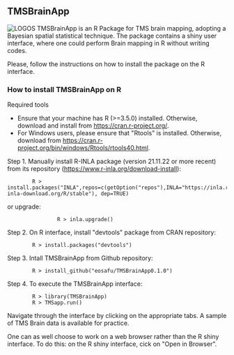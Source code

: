 ## TMSBrainApp
![LOGOS](https://user-images.githubusercontent.com/70357973/128624809-6b29adb1-57c9-42b8-baef-772caa73468a.jpg)
TMSBrainApp is an R Package for TMS brain mapping, adopting a Bayesian spatial statistical technique. The package contains a shiny user interface, where one could perform Brain mapping in R without writing codes.  

Please, follow the instructions on how to install the package on the R interface.

### How to install TMSBrainApp on R
Required tools

- Ensure that your machine has R (>=3.5.0) installed. Otherwise, download and install from https://cran.r-project.org/.  
- For Windows users, please ensure that "Rtools" is installed. Otherwise, download from https://cran.r-project.org/bin/windows/Rtools/rtools40.html. 

Step 1. Manually install R-INLA package (version 21.11.22 or more recent) from its repository (https://www.r-inla.org/download-install): 
```
		R > install.packages("INLA",repos=c(getOption("repos"),INLA="https://inla.r-inla-download.org/R/stable"), dep=TRUE)
```
or upgrade:
```
                R > inla.upgrade()
```
Step 2. On R interface, install "devtools" package from CRAN repository:  
```
		R > install.packages("devtools")  
```
Step 3. Intall TMSBrainApp from Github repository:  
```
		R > install_github("eosafu/TMSBrainApp0.1.0")  
```
Step 4. To execute the TMSBrainApp interface:  
```
		R > library(TMSBrainApp)  
		R > TMSapp.run()  
```

Navigate through the interface by clicking on the appropriate tabs.  A sample of TMS Brain data is available for practice.

One can as well choose to work on a web browser rather than the R shiny interface.  To do this: on the R shiny interface, cick on "Open in Browser".
